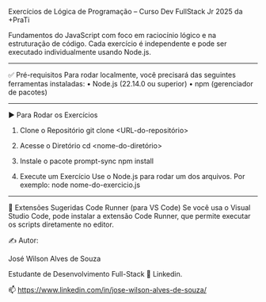 Exercícios de Lógica de Programação – Curso Dev FullStack Jr 2025 da +PraTi

Fundamentos do JavaScript com foco em raciocínio lógico e na estruturação de código. Cada exercício é independente e pode ser executado individualmente usando Node.js.
________________________________________
✅ Pré-requisitos
Para rodar localmente, você precisará das seguintes ferramentas instaladas:
•	Node.js (22.14.0 ou superior)
•	npm (gerenciador de pacotes)
________________________________________
▶️ Para Rodar os Exercícios
1. Clone o Repositório
git clone <URL-do-repositório>

2. Acesse o Diretório
cd <nome-do-diretório>

3. Instale o pacote prompt-sync
npm install

4. Execute um Exercício
Use o Node.js para rodar um dos arquivos. Por exemplo:
node nome-do-exercicio.js
________________________________________
🔧 Extensões Sugeridas
Code Runner (para VS Code)
Se você usa o Visual Studio Code, pode instalar a extensão Code Runner, que permite executar os scripts diretamente no editor.

✍️ Autor:

José Wilson Alves de Souza

Estudante de Desenvolvimento Full-Stack
🔗 Linkedin.

📫 https://www.linkedin.com/in/jose-wilson-alves-de-souza/


